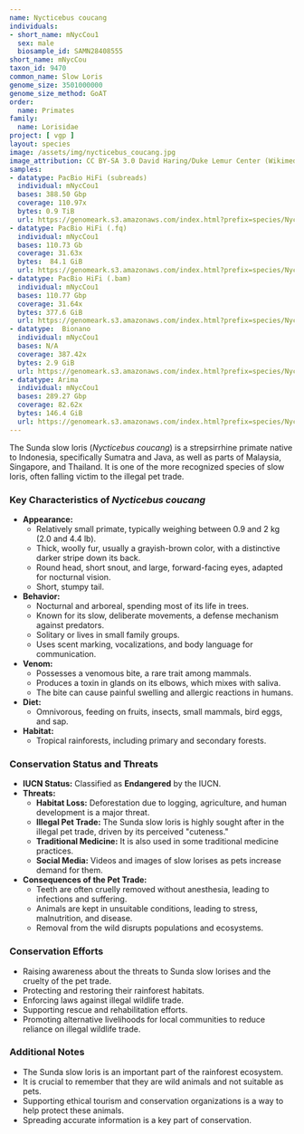 ```yaml
---
name: Nycticebus coucang
individuals:
- short_name: mNycCou1
  sex: male
  biosample_id: SAMN28408555
short_name: mNycCou
taxon_id: 9470
common_name: Slow Loris
genome_size: 3501000000
genome_size_method: GoAT
order:
  name: Primates
family:
  name: Lorisidae
project: [ vgp ]
layout: species
image: /assets/img/nycticebus_coucang.jpg
image_attribution: CC BY-SA 3.0 David Haring/Duke Lemur Center (Wikimedia)
samples:
- datatype: PacBio HiFi (subreads) 
  individual: mNycCou1
  bases: 388.50 Gbp
  coverage: 110.97x
  bytes: 0.9 TiB
  url: https://genomeark.s3.amazonaws.com/index.html?prefix=species/Nycticebus_coucang/mNycCou1/genomic_data/pacbio_hifi/
- datatype: PacBio HiFi (.fq)
  individual: mNycCou1
  bases: 110.73 Gb
  coverage: 31.63x
  bytes:  84.1 GiB
  url: https://genomeark.s3.amazonaws.com/index.html?prefix=species/Nycticebus_coucang/mNycCou1/genomic_data/pacbio_hifi/
- datatype: PacBio HiFi (.bam)
  individual: mNycCou1
  bases: 110.77 Gbp 
  coverage: 31.64x
  bytes: 377.6 GiB 
  url: https://genomeark.s3.amazonaws.com/index.html?prefix=species/Nycticebus_coucang/mNycCou1/genomic_data/pacbio_hifi/
- datatype:  Bionano
  individual: mNycCou1
  bases: N/A
  coverage: 387.42x 
  bytes: 2.9 GiB 
  url: https://genomeark.s3.amazonaws.com/index.html?prefix=species/Nycticebus_coucang/mNycCou1/genomic_data/bionano/
- datatype: Arima
  individual: mNycCou1
  bases: 289.27 Gbp
  coverage: 82.62x
  bytes: 146.4 GiB
  url: https://genomeark.s3.amazonaws.com/index.html?prefix=species/Nycticebus_coucang/mNycCou1/genomic_data/arima/
---
```


The Sunda slow loris (*Nycticebus coucang*) is a strepsirrhine primate native to Indonesia, specifically Sumatra and Java, as well as parts of Malaysia, Singapore, and Thailand. It is one of the more recognized species of slow loris, often falling victim to the illegal pet trade.

### Key Characteristics of *Nycticebus coucang*

* **Appearance:**
    * Relatively small primate, typically weighing between 0.9 and 2 kg (2.0 and 4.4 lb).
    * Thick, woolly fur, usually a grayish-brown color, with a distinctive darker stripe down its back.
    * Round head, short snout, and large, forward-facing eyes, adapted for nocturnal vision.
    * Short, stumpy tail.
* **Behavior:**
    * Nocturnal and arboreal, spending most of its life in trees.
    * Known for its slow, deliberate movements, a defense mechanism against predators.
    * Solitary or lives in small family groups.
    * Uses scent marking, vocalizations, and body language for communication.
* **Venom:**
    * Possesses a venomous bite, a rare trait among mammals.
    * Produces a toxin in glands on its elbows, which mixes with saliva.
    * The bite can cause painful swelling and allergic reactions in humans.
* **Diet:**
    * Omnivorous, feeding on fruits, insects, small mammals, bird eggs, and sap.
* **Habitat:**
    * Tropical rainforests, including primary and secondary forests.

### Conservation Status and Threats

* **IUCN Status:** Classified as **Endangered** by the IUCN.
* **Threats:**
    * **Habitat Loss:** Deforestation due to logging, agriculture, and human development is a major threat.
    * **Illegal Pet Trade:** The Sunda slow loris is highly sought after in the illegal pet trade, driven by its perceived "cuteness."
    * **Traditional Medicine:** It is also used in some traditional medicine practices.
    * **Social Media:** Videos and images of slow lorises as pets increase demand for them.
* **Consequences of the Pet Trade:**
    * Teeth are often cruelly removed without anesthesia, leading to infections and suffering.
    * Animals are kept in unsuitable conditions, leading to stress, malnutrition, and disease.
    * Removal from the wild disrupts populations and ecosystems.

### Conservation Efforts

* Raising awareness about the threats to Sunda slow lorises and the cruelty of the pet trade.
* Protecting and restoring their rainforest habitats.
* Enforcing laws against illegal wildlife trade.
* Supporting rescue and rehabilitation efforts.
* Promoting alternative livelihoods for local communities to reduce reliance on illegal wildlife trade.

### Additional Notes

* The Sunda slow loris is an important part of the rainforest ecosystem.
* It is crucial to remember that they are wild animals and not suitable as pets.
* Supporting ethical tourism and conservation organizations is a way to help protect these animals.
* Spreading accurate information is a key part of conservation.

